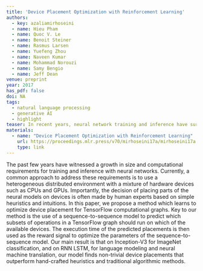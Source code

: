 ```yaml
---
title: 'Device Placement Optimization with Reinforcement Learning'
authors:
  - key: azaliamirhoseini
  - name: Hieu Pham
  - name: Quoc V. Le
  - name: Benoit Steiner
  - name: Rasmus Larsen
  - name: Yuefeng Zhou
  - name: Naveen Kumar
  - name: Mohammad Norouzi
  - name: Samy Bengio
  - name: Jeff Dean
venue: preprint
year: 2017
has_pdf: false
doi: NA
tags:
  - natural language processing
  - generative AI
  - highlight
teaser: In recent years, neural network training and inference have surged in complexity and resource demands. We introduce a novel approach that leverages a sequence-to-sequence model to optimize device placement for TensorFlow graphs. Our method outperforms traditional heuristics and algorithms by learning optimal device assignments, as demonstrated with Inception-V3 on ImageNet and RNN LSTM models for language tasks.
materials:
  - name: "Device Placement Optimization with Reinforcement Learning"
    url: https://proceedings.mlr.press/v70/mirhoseini17a/mirhoseini17a.pdf
    type: link
---
```

The past few years have witnessed a growth in size and computational requirements for training and inference with neural networks. Currently, a common approach to address these requirements is to use a heterogeneous distributed environment with a mixture of hardware devices such as CPUs and GPUs. Importantly, the decision of placing parts of the neural models on devices is often made by human experts based on simple heuristics and intuitions. In this paper, we propose a method which learns to optimize device placement for TensorFlow computational graphs. Key to our method is the use of a sequence-to-sequence model to predict which subsets of operations in a TensorFlow graph should run on which of the available devices. The execution time of the predicted placements is then used as the reward signal to optimize the parameters of the sequence-to-sequence model. Our main result is that on Inception-V3 for ImageNet classification, and on RNN LSTM, for language modeling and neural machine translation, our model finds non-trivial device placements that outperform hand-crafted heuristics and traditional algorithmic methods.
